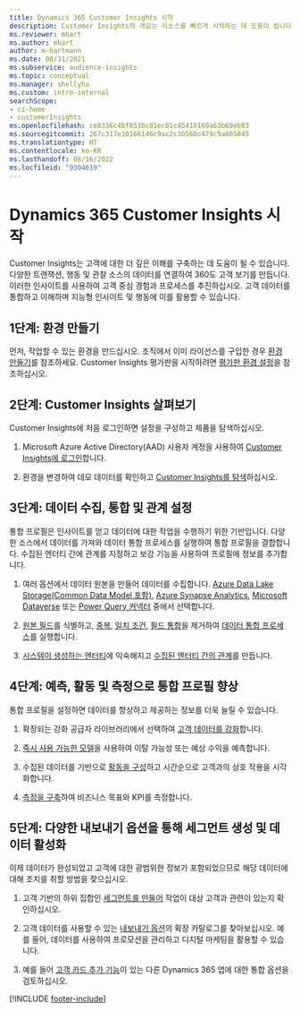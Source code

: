 ```yaml
---
title: Dynamics 365 Customer Insights 시작
description: Customer Insights의 개요는 리소스를 빠르게 시작하는 데 도움이 됩니다.
ms.reviewer: mhart
ms.author: mhart
author: m-hartmann
ms.date: 08/31/2021
ms.subservice: audience-insights
ms.topic: conceptual
ms.manager: shellyha
ms.custom: intro-internal
searchScope:
- ci-home
- customerInsights
ms.openlocfilehash: ce0336c4bf853bc81ec01c45410169a63b69eb03
ms.sourcegitcommit: 267c317e10166146c9ac2c30560c479c9a005845
ms.translationtype: HT
ms.contentlocale: ko-KR
ms.lasthandoff: 08/16/2022
ms.locfileid: "9304619"
---
```

# <a name="get-started-with-dynamics-365-customer-insights"></a>Dynamics 365 Customer Insights 시작

Customer Insights는 고객에 대한 더 깊은 이해를 구축하는 데 도움이 될 수 있습니다. 다양한 트랜잭션, 행동 및 관찰 소스의 데이터를 연결하여 360도 고객 보기를 만듭니다. 이러한 인사이트를 사용하여 고객 중심 경험과 프로세스를 추진하십시오. 고객 데이터를 통합하고 이해하며 지능형 인사이트 및 행동에 이를 활용할 수 있습니다.

## <a name="step-1-create-an-environment"></a>1단계: 환경 만들기

먼저, 작업할 수 있는 환경을 만드십시오. 조직에서 이미 라이선스를 구입한 경우 [환경 만들기](create-environment.md)를 참조하세요. Customer Insights 평가판을 시작하려면 [평가판 환경 설정](trial-signup.md)을 참조하십시오.

## <a name="step-2-explore-customer-insights"></a>2단계: Customer Insights 살펴보기

Customer Insights에 처음 로그인하면 설정을 구성하고 제품을 탐색하십시오.

1. Microsoft Azure Active Directory(AAD) 사용자 계정을 사용하여 [Customer Insights에 로그인](https://home.ci.ai.dynamics.com)합니다.

1. 환경을 변경하여 데모 데이터를 확인하고 [Customer Insights를 탐색](home.md)하십시오.

## <a name="step-3-ingest-unify-and-set-up-relationships-for-your-data"></a>3단계: 데이터 수집, 통합 및 관계 설정

통합 프로필은 인사이트를 얻고 데이터에 대한 작업을 수행하기 위한 기반입니다. 다양한 소스에서 데이터를 가져와 데이터 통합 프로세스를 실행하여 통합 프로필을 결합합니다. 수집된 엔터티 간에 관계를 지정하고 보강 기능을 사용하여 프로필에 정보를 추가합니다.

1. 여러 옵션에서 데이터 원본을 만들어 데이터를 수집합니다. [Azure Data Lake Storage(Common Data Model 포함)](connect-common-data-model.md), [Azure Synapse Analytics](connect-synapse.md), [Microsoft Dataverse](connect-dataverse-managed-lake.md) 또는 [Power Query 커넥터](connect-power-query.md) 중에서 선택합니다.

1. [원본 필드](map-entities.md)를 식별하고, [중복](remove-duplicates.md), [일치 조건](match-entities.md), [필드 통합](merge-entities.md)을 제거하여 [데이터 통합 프로세스](data-unification.md)를 실행합니다.

1. [시스템이 생성하는 엔터티](entities.md)에 익숙해지고 [수집된 엔터티 간의 관계](relationships.md)를 만듭니다.

## <a name="step-4-enhance-unified-profiles-with-predictions-activities-and-measures"></a>4단계: 예측, 활동 및 측정으로 통합 프로필 향상

통합 프로필을 설정하면 데이터를 향상하고 제공하는 정보를 더욱 늘릴 수 있습니다.

1. 확장되는 강화 공급자 라이브러리에서 선택하여 [고객 데이터를 강화](enrichment-hub.md)합니다.

1. [즉시 사용 가능한 모델](predictions-overview.md)을 사용하여 이탈 가능성 또는 예상 수익을 예측합니다.

1. 수집된 데이터를 기반으로 [활동을 구성](activities.md)하고 시간순으로 고객과의 상호 작용을 시각화합니다.

1. [측정을 구축](measures.md)하여 비즈니스 목표와 KPI를 측정합니다.

## <a name="step-5-create-segments-and-activate-data-through-various-export-options"></a>5단계: 다양한 내보내기 옵션을 통해 세그먼트 생성 및 데이터 활성화

이제 데이터가 완성되었고 고객에 대한 광범위한 정보가 포함되었으므로 해당 데이터에 대해 조치를 취할 방법을 찾으십시오.

1. 고객 기반의 하위 집합인 [세그먼트를 만들어](segments.md) 작업이 대상 고객과 관련이 있는지 확인하십시오.

1. 고객 데이터를 사용할 수 있는 [내보내기 옵션](export-destinations.md)의 확장 카탈로그를 찾아보십시오. 예를 들어, 데이터를 사용하여 프로모션을 관리하고 디지털 마케팅을 활용할 수 있습니다.

1. 예를 들어 [고객 카드 추가 기능](customer-card-add-in.md)이 있는 다른 Dynamics 365 앱에 대한 통합 옵션을 검토하십시오.  


[!INCLUDE [footer-include](includes/footer-banner.md)]
